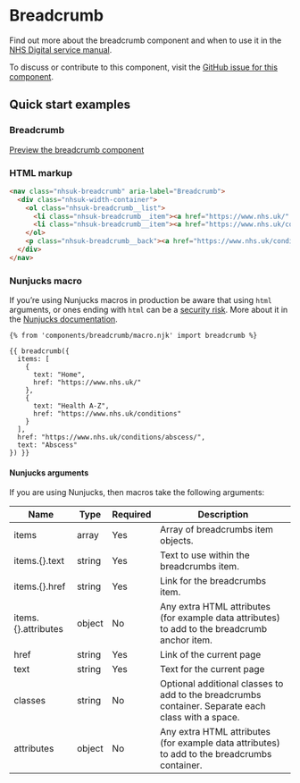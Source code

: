 # Breadcrumb

Find out more about the breadcrumb component and when to use it in the [NHS Digital service manual](https://beta.nhs.uk/service-manual/patterns/).

To discuss or contribute to this component, visit the [GitHub issue for this component](https://github.com/nhsuk/nhsuk-frontend/issues/158).

## Quick start examples

### Breadcrumb

[Preview the breadcrumb component](https://nhsuk.github.io/nhsuk-frontend/components/breadcrumb.html)

### HTML markup

```html
<nav class="nhsuk-breadcrumb" aria-label="Breadcrumb">
  <div class="nhsuk-width-container">
    <ol class="nhsuk-breadcrumb__list">
      <li class="nhsuk-breadcrumb__item"><a href="https://www.nhs.uk/" class="nhsuk-breadcrumb__link">Home</a></li>
      <li class="nhsuk-breadcrumb__item"><a href="https://www.nhs.uk/conditions" class="nhsuk-breadcrumb__link">Health A-Z</a></li>
    </ol>
    <p class="nhsuk-breadcrumb__back"><a href="https://www.nhs.uk/conditions/abscess/" class="nhsuk-breadcrumb__backlink">Back to Abscess</a></p>
  </div>
</nav>
```

### Nunjucks macro

If you’re using Nunjucks macros in production be aware that using `html` arguments, or ones ending with `html` can be a [security risk](https://en.wikipedia.org/wiki/Cross-site_scripting). More about it in the [Nunjucks documentation](https://mozilla.github.io/nunjucks/api.html#user-defined-templates-warning).

```
{% from 'components/breadcrumb/macro.njk' import breadcrumb %}

{{ breadcrumb({
  items: [
    {
      text: "Home",
      href: "https://www.nhs.uk/"
    },
    {
      text: "Health A-Z",
      href: "https://www.nhs.uk/conditions"
    }
  ],
  href: "https://www.nhs.uk/conditions/abscess/",
  text: "Abscess"
}) }}
```

#### Nunjucks arguments

If you are using Nunjucks, then macros take the following arguments:

| Name                | Type     | Required  | Description  |
| --------------------|----------|-----------|--------------|
| items               | array    | Yes       | Array of breadcrumbs item objects. |
| items.{}.text       | string   | Yes       | Text to use within the breadcrumbs item. |
| items.{}.href	      | string   | Yes       | Link for the breadcrumbs item. |
| items.{}.attributes	| object   | No        | Any extra HTML attributes (for example data attributes) to add to the breadcrumb anchor item. |
| href                | string   | Yes       | Link of the current page  |
| text                | string   | Yes       | Text for the current page |
| classes             | string   | No        | Optional additional classes to add to the breadcrumbs container. Separate each class with a space. |
| attributes          | object   | No        | Any extra HTML attributes (for example data attributes) to add to the breadcrumbs container. |
